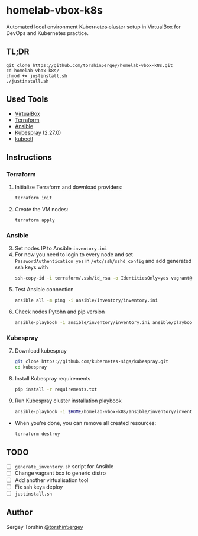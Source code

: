 # homelab-vbox-k8s

Automated local environment ~~Kubernetes cluster~~ setup in VirtualBox for DevOps and Kubernetes practice.

## TL;DR

```
git clone https://github.com/torshin5ergey/homelab-vbox-k8s.git
cd homelab-vbox-k8s/
chmod +x justinstall.sh
./justinstall.sh
```

## Used Tools

- [VirtualBox](https://www.virtualbox.org/wiki/Downloads)
- [Terraform](https://www.terraform.io/downloads.html)
- [Ansible]()
- [Kubespray](https://github.com/kubernetes-sigs/kubespray) (2.27.0)
- ~~[kubectl]()~~

## Instructions

### Terraform

1. Initialize Terraform and download providers:
    ```bash
    terraform init
    ```
2. Create the VM nodes:
    ```bash
    terraform apply
    ```

### Ansible

3. Set nodes IP to Ansible `inventory.ini`
4. For now you need to login to every node and set `PasswordAuthentication yes` in `/etc/ssh/sshd_config` and add generated ssh keys with
    ```bash
    ssh-copy-id -i terraform/.ssh/id_rsa -o IdentitiesOnly=yes vagrant@ipaddress
    ```
5. Test Ansible connection
    ```bash
    ansible all -m ping -i ansible/inventory/inventory.ini
    ```
6. Check nodes Pytohn and pip version
    ```bash
    ansible-playbook -i ansible/inventory/inventory.ini ansible/playbooks/01_check_python_pip.yaml
    ```

### Kubespray

7. Download kubespray
    ```bash
    git clone https://github.com/kubernetes-sigs/kubespray.git
    cd kubespray
    ```
8. Install Kubespray requirements
    ```bash
    pip install -r requirements.txt
    ```
9. Run Kubespray cluster installation playbook
    ```bash
    ansible-playbook -i $HOME/homelab-vbox-k8s/ansible/inventory/inventory.ini cluster.yml -b -v
    ```
- When you're done, you can remove all created resources:
    ```bash
    terraform destroy
    ```

## TODO

- [ ] `generate_inventory.sh` script for Ansible
- [ ] Change vagrant box to generic distro
- [ ] Add another virtualisation tool
- [ ] Fix ssh keys deploy
- [ ] `justinstall.sh`

## Author
Sergey Torshin [@torshin5ergey](https://github.com/torshin5ergey)
